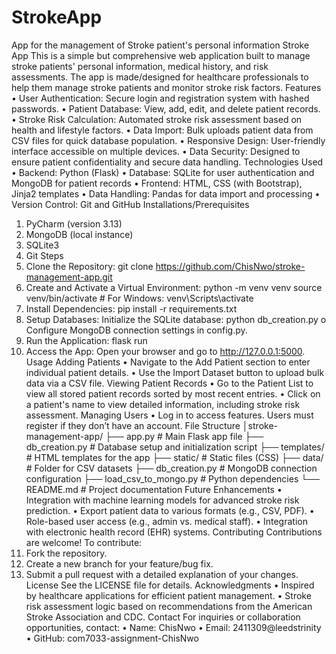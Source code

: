 # StrokeApp
App for the management of Stroke patient's personal information
Stroke App
This is a simple but comprehensive web application built to manage stroke patients' personal information, medical history, and risk assessments. The app is made/designed for healthcare professionals to help them manage stroke patients and monitor stroke risk factors.
Features
•	User Authentication: Secure login and registration system with hashed passwords.
•	Patient Database: View, add, edit, and delete patient records.
•	Stroke Risk Calculation: Automated stroke risk assessment based on health and lifestyle factors.
•	Data Import: Bulk uploads patient data from CSV files for quick database population.
•	Responsive Design: User-friendly interface accessible on multiple devices.
•	Data Security: Designed to ensure patient confidentiality and secure data handling.
Technologies Used
•	Backend: Python (Flask)
•	Database: SQLite for user authentication and MongoDB for patient records
•	Frontend: HTML, CSS (with Bootstrap), Jinja2 templates
•	Data Handling: Pandas for data import and processing
•	Version Control: Git and GitHub
Installations/Prerequisites
1.	PyCharm (version 3.13)
2.	MongoDB (local instance)
3.	SQLite3
4.	Git
Steps
1.	Clone the Repository: git clone https://github.com/ChisNwo/stroke-management-app.git
2.	Create and Activate a Virtual Environment: python -m venv venv 
source venv/bin/activate  # For Windows: venv\Scripts\activate
3.	Install Dependencies: pip install -r requirements.txt
4.	Setup Databases: Initialize the SQLite database: python db_creation.py
o	Configure MongoDB connection settings in config.py.
5.	Run the Application: flask run
6.	Access the App: Open your browser and go to http://127.0.0.1:5000.
Usage
Adding Patients
•	Navigate to the Add Patient section to enter individual patient details.
•	Use the Import Dataset button to upload bulk data via a CSV file.
Viewing Patient Records
•	Go to the Patient List to view all stored patient records sorted by most recent entries.
•	Click on a patient's name to view detailed information, including stroke risk assessment.
Managing Users
•	Log in to access features. Users must register if they don’t have an account.
File Structure
│stroke-management-app/
├── app.py                          # Main Flask app file
├── db_creation.py          # Database setup and initialization script
├── templates/                  # HTML templates for the app
├── static/                 	       # Static files (CSS)
├── data/                           # Folder for CSV datasets
├── db_creation.py         # MongoDB connection configuration
├── load_csv_to_mongo.py  # Python dependencies
└── README.md                 # Project documentation
Future Enhancements
•	Integration with machine learning models for advanced stroke risk prediction.
•	Export patient data to various formats (e.g., CSV, PDF).
•	Role-based user access (e.g., admin vs. medical staff).
•	Integration with electronic health record (EHR) systems.
Contributing
Contributions are welcome! To contribute:
1.	Fork the repository.
2.	Create a new branch for your feature/bug fix.
3.	Submit a pull request with a detailed explanation of your changes.
License
See the LICENSE file for details.
Acknowledgments
•	Inspired by healthcare applications for efficient patient management.
•	Stroke risk assessment logic based on recommendations from the American Stroke Association and CDC.
Contact
For inquiries or collaboration opportunities, contact:
•	Name: ChisNwo
•	Email: 2411309@leedstrinity
•	GitHub: com7033-assignment-ChisNwo
